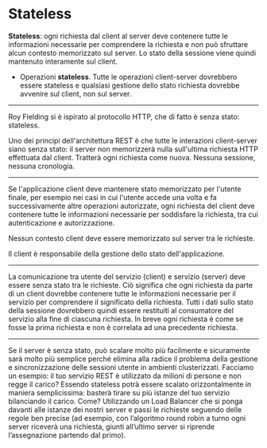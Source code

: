 # Stateless

**Stateless**: ogni richiesta dal client al server deve contenere tutte le informazioni necessarie per comprendere la richiesta e non può sfruttare alcun contesto memorizzato sul server. Lo stato della sessione viene quindi mantenuto interamente sul client.

* Operazioni **stateless**. Tutte le operazioni client-server dovrebbero essere stateless e qualsiasi gestione dello stato richiesta dovrebbe avvenire sul client, non sul server.


---


Roy Fielding si è ispirato al protocollo HTTP, che di fatto è senza stato: stateless.

Uno dei principi dell'architettura REST è che tutte le interazioni client-server siano senza stato: il server non memorizzerà nulla sull'ultima richiesta HTTP effettuata dal client.
Tratterà ogni richiesta come nuova. Nessuna sessione, nessuna cronologia.

---

Se l'applicazione client deve mantenere stato memorizzato per l'utente finale, per esempio nei casi in cui l'utente accede una volta e fa successivamente altre operazioni autorizzate, ogni richiesta del client deve contenere tutte le informazioni necessarie per soddisfare la richiesta, tra cui autenticazione e autorizzazione.

Nessun contesto client deve essere memorizzato sul server tra le richieste.

Il client è responsabile della gestione dello stato dell'applicazione.

---

La comunicazione tra utente del servizio (client) e servizio (server) deve essere senza stato tra le richieste. Ciò significa che ogni richiesta da parte di un client dovrebbe contenere tutte le informazioni necessarie per il servizio per comprendere il significato della richiesta. Tutti i dati sullo stato della sessione dovrebbero quindi essere restituiti al consumatore del servizio alla fine di ciascuna richiesta. In breve ogni richiesta è come se fosse la prima richiesta e non è correlata ad una precedente richiesta.


---


Se il server è senza stato, può scalare molto più facilmente e sicuramente sarà molto più semplice perché elimina alla radice il problema della gestione e sincronizzazione delle sessioni utente in ambienti clusterizzati. Facciamo un esempio: il tuo servizio REST è utilizzato da milioni di persone e non regge il carico? Essendo stateless potrà essere scalato orizzontalmente in maniera semplicissima: basterà tirare su più istanze del tuo servizio  bilanciando il carico. Come? Utilizzando un Load Balancer che si ponga davanti alle istanze dei nostri server e passi le richieste seguendo delle regole ben precise (ad esempio, con l’algoritmo round robin a turno ogni server riceverà una richiesta, giunti all’ultimo server si riprende l’assegnazione partendo dal primo).

